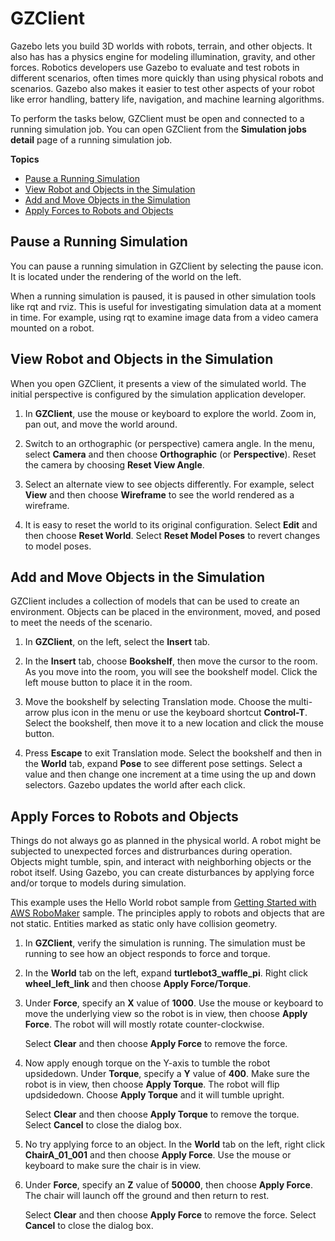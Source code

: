 # GZClient<a name="simulation-tools-gazebo"></a>

Gazebo lets you build 3D worlds with robots, terrain, and other objects\. It also has has a physics engine for modeling illumination, gravity, and other forces\. Robotics developers use Gazebo to evaluate and test robots in different scenarios, often times more quickly than using physical robots and scenarios\. Gazebo also makes it easier to test other aspects of your robot like error handling, battery life, navigation, and machine learning algorithms\.

To perform the tasks below, GZClient must be open and connected to a running simulation job\. You can open GZClient from the **Simulation jobs detail** page of a running simulation job\. 

**Topics**
+ [Pause a Running Simulation](#simulation-tools-gazebo-pause)
+ [View Robot and Objects in the Simulation](#simulation-tools-gazebo-view-objects)
+ [Add and Move Objects in the Simulation](#simulation-tools-gazebo-drop-move)
+ [Apply Forces to Robots and Objects](#simulation-tools-gazebo-use-the-force)

## Pause a Running Simulation<a name="simulation-tools-gazebo-pause"></a>

You can pause a running simulation in GZClient by selecting the pause icon\. It is located under the rendering of the world on the left\.

When a running simulation is paused, it is paused in other simulation tools like rqt and rviz\. This is useful for investigating simulation data at a moment in time\. For example, using rqt to examine image data from a video camera mounted on a robot\. 

## View Robot and Objects in the Simulation<a name="simulation-tools-gazebo-view-objects"></a>

When you open GZClient, it presents a view of the simulated world\. The initial perspective is configured by the simulation application developer\. 

1. In **GZClient**, use the mouse or keyboard to explore the world\. Zoom in, pan out, and move the world around\. 

1. Switch to an orthographic \(or perspective\) camera angle\. In the menu, select **Camera** and then choose **Orthographic** \(or **Perspective**\)\. Reset the camera by choosing **Reset View Angle**\.

1. Select an alternate view to see objects differently\. For example, select **View** and then choose **Wireframe** to see the world rendered as a wireframe\. 

1. It is easy to reset the world to its original configuration\. Select **Edit** and then choose **Reset World**\. Select **Reset Model Poses** to revert changes to model poses\.

## Add and Move Objects in the Simulation<a name="simulation-tools-gazebo-drop-move"></a>

GZClient includes a collection of models that can be used to create an environment\. Objects can be placed in the environment, moved, and posed to meet the needs of the scenario\. 

1. In **GZClient**, on the left, select the **Insert** tab\. 

1. In the **Insert** tab, choose **Bookshelf**, then move the cursor to the room\. As you move into the room, you will see the bookshelf model\. Click the left mouse button to place it in the room\. 

1. Move the bookshelf by selecting Translation mode\. Choose the multi\-arrow plus icon in the menu or use the keyboard shortcut **Control\-T**\. Select the bookshelf, then move it to a new location and click the mouse button\.

1. Press **Escape** to exit Translation mode\. Select the bookshelf and then in the **World** tab, expand **Pose** to see different pose settings\. Select a value and then change one increment at a time using the up and down selectors\. Gazebo updates the world after each click\.

## Apply Forces to Robots and Objects<a name="simulation-tools-gazebo-use-the-force"></a>

Things do not always go as planned in the physical world\. A robot might be subjected to unexpected forces and distrurbances during operation\. Objects might tumble, spin, and interact with neighborhing objects or the robot itself\. Using Gazebo, you can create disturbances by applying force and/or torque to models during simulation\. 

This example uses the Hello World robot sample from [Getting Started with AWS RoboMaker](getting-started-robotsim.md) sample\. The principles apply to robots and objects that are not static\. Entities marked as static only have collision geometry\.

1. In **GZClient**, verify the simulation is running\. The simulation must be running to see how an object responds to force and torque\. 

1. In the **World** tab on the left, expand **turtlebot3\_waffle\_pi**\. Right click **wheel\_left\_link** and then choose **Apply Force/Torque**\. 

1. Under **Force**, specify an **X** value of **1000**\. Use the mouse or keyboard to move the underlying view so the robot is in view, then choose **Apply Force**\. The robot will will mostly rotate counter\-clockwise\.

   Select **Clear** and then choose **Apply Force** to remove the force\. 

1. Now apply enough torque on the Y\-axis to tumble the robot upsidedown\. Under **Torque**, specify a **Y** value of **400**\. Make sure the robot is in view, then choose **Apply Torque**\. The robot will flip updsidedown\. Choose **Apply Torque** and it will tumble upright\. 

   Select **Clear** and then choose **Apply Torque** to remove the torque\. Select **Cancel** to close the dialog box\. 

1. No try applying force to an object\. In the **World** tab on the left, right click **ChairA\_01\_001** and then choose **Apply Force**\. Use the mouse or keyboard to make sure the chair is in view\. 

1. Under **Force**, specify an **Z** value of **50000**, then choose **Apply Force**\. The chair will launch off the ground and then return to rest\.

   Select **Clear** and then choose **Apply Force** to remove the force\. Select **Cancel** to close the dialog box\. 